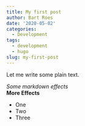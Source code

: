 ```yaml
---
title: My first post
author: Bart Roes
date: '2020-05-02'
categories:
  - Development
tags:
  - development
  - hugo
slug: my-first-post
---
```


Let me write some plain text.
  
*Some markdown effects*  
__More Effects__  


- One  
- Two  
- Three  
  
  
  
  




